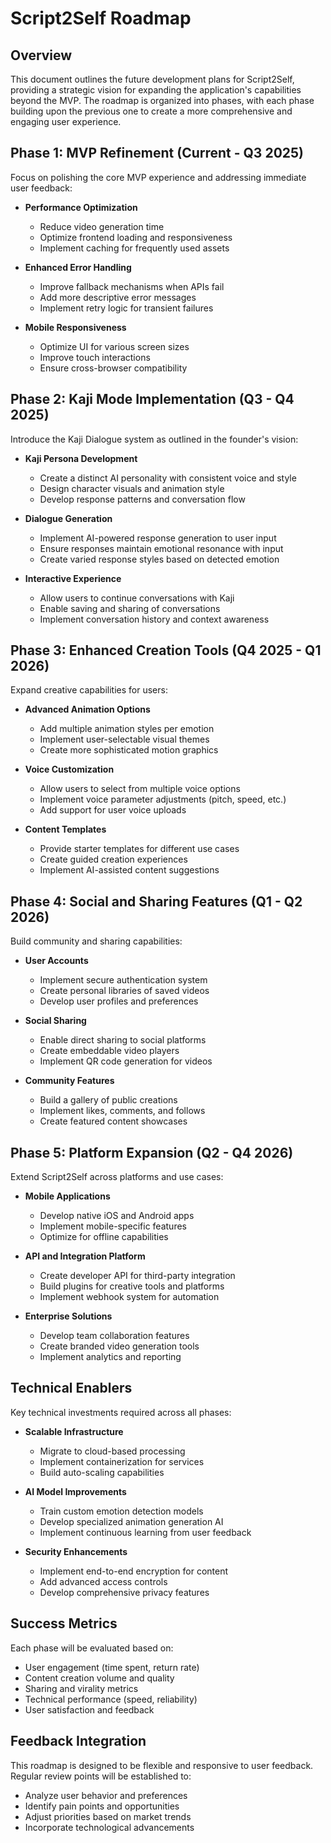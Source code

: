 # Script2Self Roadmap

## Overview

This document outlines the future development plans for Script2Self, providing a strategic vision for expanding the application's capabilities beyond the MVP. The roadmap is organized into phases, with each phase building upon the previous one to create a more comprehensive and engaging user experience.

## Phase 1: MVP Refinement (Current - Q3 2025)

Focus on polishing the core MVP experience and addressing immediate user feedback:

- **Performance Optimization**
  - Reduce video generation time
  - Optimize frontend loading and responsiveness
  - Implement caching for frequently used assets

- **Enhanced Error Handling**
  - Improve fallback mechanisms when APIs fail
  - Add more descriptive error messages
  - Implement retry logic for transient failures

- **Mobile Responsiveness**
  - Optimize UI for various screen sizes
  - Improve touch interactions
  - Ensure cross-browser compatibility

## Phase 2: Kaji Mode Implementation (Q3 - Q4 2025)

Introduce the Kaji Dialogue system as outlined in the founder's vision:

- **Kaji Persona Development**
  - Create a distinct AI personality with consistent voice and style
  - Design character visuals and animation style
  - Develop response patterns and conversation flow

- **Dialogue Generation**
  - Implement AI-powered response generation to user input
  - Ensure responses maintain emotional resonance with input
  - Create varied response styles based on detected emotion

- **Interactive Experience**
  - Allow users to continue conversations with Kaji
  - Enable saving and sharing of conversations
  - Implement conversation history and context awareness

## Phase 3: Enhanced Creation Tools (Q4 2025 - Q1 2026)

Expand creative capabilities for users:

- **Advanced Animation Options**
  - Add multiple animation styles per emotion
  - Implement user-selectable visual themes
  - Create more sophisticated motion graphics

- **Voice Customization**
  - Allow users to select from multiple voice options
  - Implement voice parameter adjustments (pitch, speed, etc.)
  - Add support for user voice uploads

- **Content Templates**
  - Provide starter templates for different use cases
  - Create guided creation experiences
  - Implement AI-assisted content suggestions

## Phase 4: Social and Sharing Features (Q1 - Q2 2026)

Build community and sharing capabilities:

- **User Accounts**
  - Implement secure authentication system
  - Create personal libraries of saved videos
  - Develop user profiles and preferences

- **Social Sharing**
  - Enable direct sharing to social platforms
  - Create embeddable video players
  - Implement QR code generation for videos

- **Community Features**
  - Build a gallery of public creations
  - Implement likes, comments, and follows
  - Create featured content showcases

## Phase 5: Platform Expansion (Q2 - Q4 2026)

Extend Script2Self across platforms and use cases:

- **Mobile Applications**
  - Develop native iOS and Android apps
  - Implement mobile-specific features
  - Optimize for offline capabilities

- **API and Integration Platform**
  - Create developer API for third-party integration
  - Build plugins for creative tools and platforms
  - Implement webhook system for automation

- **Enterprise Solutions**
  - Develop team collaboration features
  - Create branded video generation tools
  - Implement analytics and reporting

## Technical Enablers

Key technical investments required across all phases:

- **Scalable Infrastructure**
  - Migrate to cloud-based processing
  - Implement containerization for services
  - Build auto-scaling capabilities

- **AI Model Improvements**
  - Train custom emotion detection models
  - Develop specialized animation generation AI
  - Implement continuous learning from user feedback

- **Security Enhancements**
  - Implement end-to-end encryption for content
  - Add advanced access controls
  - Develop comprehensive privacy features

## Success Metrics

Each phase will be evaluated based on:

- User engagement (time spent, return rate)
- Content creation volume and quality
- Sharing and virality metrics
- Technical performance (speed, reliability)
- User satisfaction and feedback

## Feedback Integration

This roadmap is designed to be flexible and responsive to user feedback. Regular review points will be established to:

- Analyze user behavior and preferences
- Identify pain points and opportunities
- Adjust priorities based on market trends
- Incorporate technological advancements
